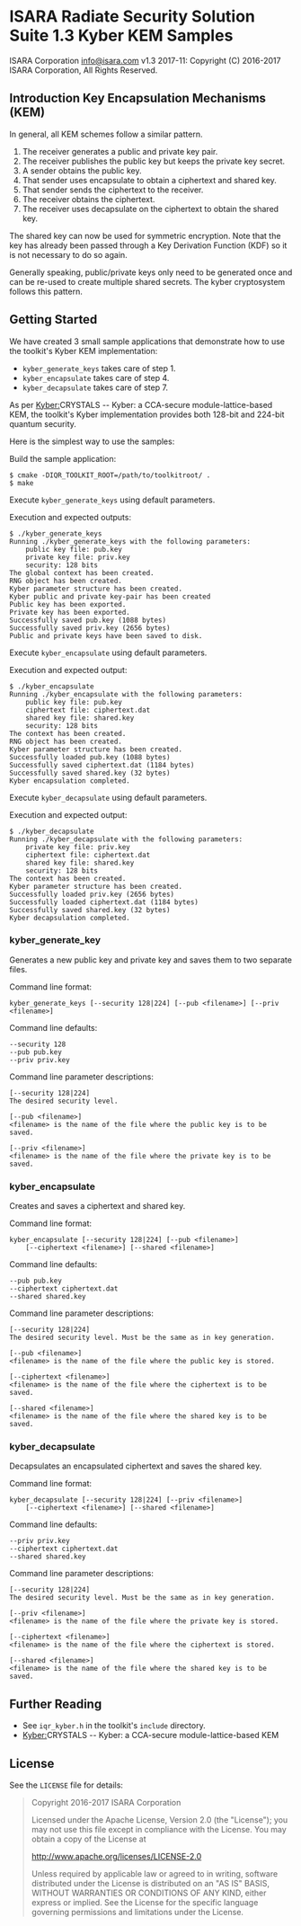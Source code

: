 # ISARA Radiate Security Solution Suite 1.3 Kyber KEM Samples
ISARA Corporation <info@isara.com>
v1.3 2017-11: Copyright (C) 2016-2017 ISARA Corporation, All Rights Reserved.

## Introduction Key Encapsulation Mechanisms (KEM)

In general, all KEM schemes follow a similar pattern.

1.  The receiver generates a public and private key pair.
2.  The receiver publishes the public key but keeps the private key secret.
3.  A sender obtains the public key.
4.  That sender uses encapsulate to obtain a ciphertext and shared key.
5.  That sender sends the ciphertext to the receiver.
6.  The receiver obtains the ciphertext.
7.  The receiver uses decapsulate on the ciphertext to obtain the shared key.

The shared key can now be used for symmetric encryption. Note that the key has
already been passed through a Key Derivation Function (KDF) so it is not
necessary to do so again.

Generally speaking, public/private keys only need to be generated once and can
be re-used to create multiple shared secrets. The kyber cryptosystem follows
this pattern.

## Getting Started

We have created 3 small sample applications that demonstrate how to use the
toolkit's Kyber KEM implementation:

* `kyber_generate_keys` takes care of step 1.
* `kyber_encapsulate` takes care of step 4.
* `kyber_decapsulate` takes care of step 7.

As per [Kyber:](https://eprint.iacr.org/2017/634.pdf)CRYSTALS -- Kyber: a
CCA-secure module-lattice-based KEM, the toolkit's Kyber implementation provides
both 128-bit and 224-bit quantum security.

Here is the simplest way to use the samples:

Build the sample application:

```
$ cmake -DIQR_TOOLKIT_ROOT=/path/to/toolkitroot/ .
$ make
```

Execute `kyber_generate_keys` using default parameters.

Execution and expected outputs:

```
$ ./kyber_generate_keys
Running ./kyber_generate_keys with the following parameters:
    public key file: pub.key
    private key file: priv.key
    security: 128 bits
The global context has been created.
RNG object has been created.
Kyber parameter structure has been created.
Kyber public and private key-pair has been created
Public key has been exported.
Private key has been exported.
Successfully saved pub.key (1088 bytes)
Successfully saved priv.key (2656 bytes)
Public and private keys have been saved to disk.
```

Execute `kyber_encapsulate` using default parameters.

Execution and expected output:

```
$ ./kyber_encapsulate
Running ./kyber_encapsulate with the following parameters:
    public key file: pub.key
    ciphertext file: ciphertext.dat
    shared key file: shared.key
    security: 128 bits
The context has been created.
RNG object has been created.
Kyber parameter structure has been created.
Successfully loaded pub.key (1088 bytes)
Successfully saved ciphertext.dat (1184 bytes)
Successfully saved shared.key (32 bytes)
Kyber encapsulation completed.
```

Execute `kyber_decapsulate` using default parameters.

Execution and expected output:

```
$ ./kyber_decapsulate
Running ./kyber_decapsulate with the following parameters:
    private key file: priv.key
    ciphertext file: ciphertext.dat
    shared key file: shared.key
    security: 128 bits
The context has been created.
Kyber parameter structure has been created.
Successfully loaded priv.key (2656 bytes)
Successfully loaded ciphertext.dat (1184 bytes)
Successfully saved shared.key (32 bytes)
Kyber decapsulation completed.
```

### kyber_generate_key

Generates a new public key and private key and saves them to two separate
files.

Command line format:

```
kyber_generate_keys [--security 128|224] [--pub <filename>] [--priv <filename>]
```

Command line defaults:

```
--security 128
--pub pub.key
--priv priv.key
```

Command line parameter descriptions:

```
[--security 128|224]
The desired security level.

[--pub <filename>]
<filename> is the name of the file where the public key is to be saved.

[--priv <filename>]
<filename> is the name of the file where the private key is to be saved.
```

### kyber_encapsulate

Creates and saves a ciphertext and shared key.

Command line format:

```
kyber_encapsulate [--security 128|224] [--pub <filename>]
    [--ciphertext <filename>] [--shared <filename>]

```

Command line defaults:

```
--pub pub.key
--ciphertext ciphertext.dat
--shared shared.key
```

Command line parameter descriptions:

```
[--security 128|224]
The desired security level. Must be the same as in key generation.

[--pub <filename>]
<filename> is the name of the file where the public key is stored.

[--ciphertext <filename>]
<filename> is the name of the file where the ciphertext is to be saved.

[--shared <filename>]
<filename> is the name of the file where the shared key is to be saved.
```

### kyber_decapsulate

Decapsulates an encapsulated ciphertext and saves the shared key.

Command line format:

```
kyber_decapsulate [--security 128|224] [--priv <filename>]
    [--ciphertext <filename>] [--shared <filename>]
```

Command line defaults:

```
--priv priv.key
--ciphertext ciphertext.dat
--shared shared.key
```

Command line parameter descriptions:

```
[--security 128|224]
The desired security level. Must be the same as in key generation.

[--priv <filename>]
<filename> is the name of the file where the private key is stored.

[--ciphertext <filename>]
<filename> is the name of the file where the ciphertext is stored.

[--shared <filename>]
<filename> is the name of the file where the shared key is to be saved.
```

## Further Reading

* See `iqr_kyber.h` in the toolkit's `include` directory.
* [Kyber:](https://eprint.iacr.org/2017/634.pdf)CRYSTALS -- Kyber: a CCA-secure
module-lattice-based KEM

## License

See the `LICENSE` file for details:

> Copyright 2016-2017 ISARA Corporation
> 
> Licensed under the Apache License, Version 2.0 (the "License");
> you may not use this file except in compliance with the License.
> You may obtain a copy of the License at
> 
> http://www.apache.org/licenses/LICENSE-2.0
> 
> Unless required by applicable law or agreed to in writing, software
> distributed under the License is distributed on an "AS IS" BASIS,
> WITHOUT WARRANTIES OR CONDITIONS OF ANY KIND, either express or implied.
> See the License for the specific language governing permissions and
> limitations under the License.
